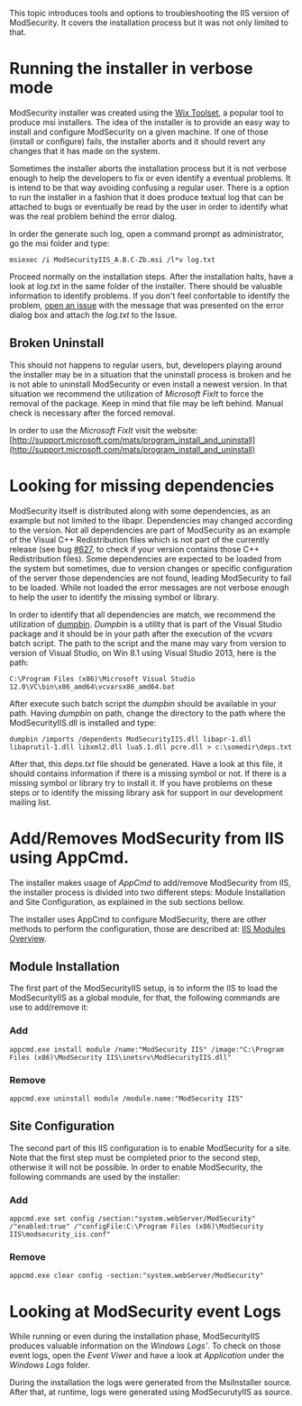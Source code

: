 This topic introduces tools and options to troubleshooting the IIS version of ModSecurity. It covers the installation process but it was not only limited to that.

# Running the installer in verbose mode

ModSecurity installer was created using the [Wix Toolset](http://wixtoolset.org/), a popular tool to produce msi installers. The idea of the installer is to provide an easy way to install and configure ModSecurity on a given machine. If one of those (install or configure) fails, the installer aborts and it should revert any changes that it has made on the system.

Sometimes the installer aborts the installation process but it is not verbose enough to help the developers to fix or even identify a eventual problems. It is intend to be that way avoiding confusing a regular user. There is a option to run the installer in a fashion that it does produce textual log that can be attached to bugs or eventually  be read by the user in order to identify what was the real problem behind the error dialog.

In order the generate such log, open a command prompt as administrator, go the msi folder and type:
```
msiexec /i ModSecurityIIS_A.B.C-Zb.msi /l*v log.txt
```
Proceed normally on the installation steps. After the installation halts, have a look at _log.txt_ in the 
same folder of the installer. There should be valuable information to identify problems. If you don't feel confortable to identify the problem, [open an issue](https://github.com/SpiderLabs/ModSecurity/issues) with the message that was presented on the error dialog box and attach the _log.txt_ to the Issue.

## Broken Uninstall

This should not happens to regular users, but, developers playing around the installer may be in a situation that the uninstall process is broken and he is not able to uninstall ModSecurity or even install a newest version. In that situation we recommend the utilization of _Microsoft FixIt_ to force the removal of the package. Keep in mind that file may be left behind. Manual check is necessary after the forced removal.

In order to use the _Microsoft FixIt_ visit the website: [http://support.microsoft.com/mats/program_install_and_uninstall](http://support.microsoft.com/mats/program_install_and_uninstall)

# Looking for missing dependencies

ModSecurity itself is distributed along with some dependencies, as an example but not limited to the libapr. Dependencies may changed according to the version. Not all dependencies are part of ModSecurity as an example of the Visual C++ Redistribution files which is not part of the currently release (see bug [#627](https://github.com/SpiderLabs/ModSecurity/issues/628), to check if your version contains those C++ Redistribution files). Some dependencies are expected to be loaded from the system but sometimes, due to version changes or specific configuration of the server those dependencies are not found, leading ModSecurity to fail to be loaded. While not loaded the error messages are not verbose enough to help the user to identify the missing symbol or library.

In order to identify that all dependencies are match, we recommend the utilization of [dumpbin](http://support.microsoft.com/kb/177429/en-us). _Dumpbin_ is a utility that is part of the Visual Studio package and it should be in your path after the execution of the _vcvars_ batch script. The path to the script and the mane may vary from version to version of Visual Studio, on Win 8.1 using Visual Studio 2013, here is the path:
```
C:\Program Files (x86)\Microsoft Visual Studio 12.0\VC\bin\x86_amd64\vcvarsx86_amd64.bat
```

After execute such batch script the _dumpbin_ should be available in your path. Having _dumpbin_ on path, change the directory to the path where the ModSecurityIIS.dll is installed and type:
```
dumpbin /imports /dependents ModSecurityIIS.dll libapr-1.dll libaprutil-1.dll libxml2.dll lua5.1.dll pcre.dll > c:\somedir\deps.txt
```
After that, this _deps.txt_ file should be generated. Have a look at this file, it should contains information if there is a missing symbol or not. If there is a missing symbol or library try to install it. If you have problems on these steps or to identify the missing library ask for support in our development mailing list.

# Add/Removes ModSecurity from IIS using AppCmd.

The installer makes usage of _AppCmd_ to add/remove ModSecurity from IIS, the installer process is divided into two different steps: Module Installation and Site Configuration, as explained in the sub sections bellow.

The installer uses AppCmd to configure ModSecurity, there are other methods
to perform the configuration, those are described at: [IIS Modules Overview](http://www.iis.net/learn/get-started/introduction-to-iis/iis-modules-overview).

## Module Installation

The first part of the ModSecurityIIS setup, is to inform the IIS to load the ModSecurityIIS as a global module, for that, the following commands are use to add/remove it:

### Add
```
appcmd.exe install module /name:"ModSecurity IIS" /image:"C:\Program Files (x86)\ModSecurity IIS\inetsrv\ModSecurityIIS.dll"
```

### Remove
```
appcmd.exe uninstall module /module.name:"ModSecurity IIS"
```

## Site Configuration

The second part of this IIS configuration is to enable ModSecurity for a site. Note that the first step must be completed prior to the second step, otherwise it will not be possible. In order to enable ModSecurity, the following commands are used by the installer:

### Add
```
appcmd.exe set config /section:"system.webServer/ModSecurity" /"enabled:true" /"configFile:C:\Program Files (x86)\ModSecurity IIS\modsecurity_iis.conf"
```

### Remove
```
appcmd.exe clear config -section:"system.webServer/ModSecurity"
```

# Looking at ModSecurity event Logs

While running or even during the installation phase, ModSecurityIIS produces valuable information on the _Windows Logs'_. To check on those event logs, open the _Event Viwer_ and have a look at _Application_ under the _Windows Logs_ folder.

During the installation the logs were generated from the MsiInstaller source. After that, at runtime, logs were generated using ModSecurutyIIS as source.



